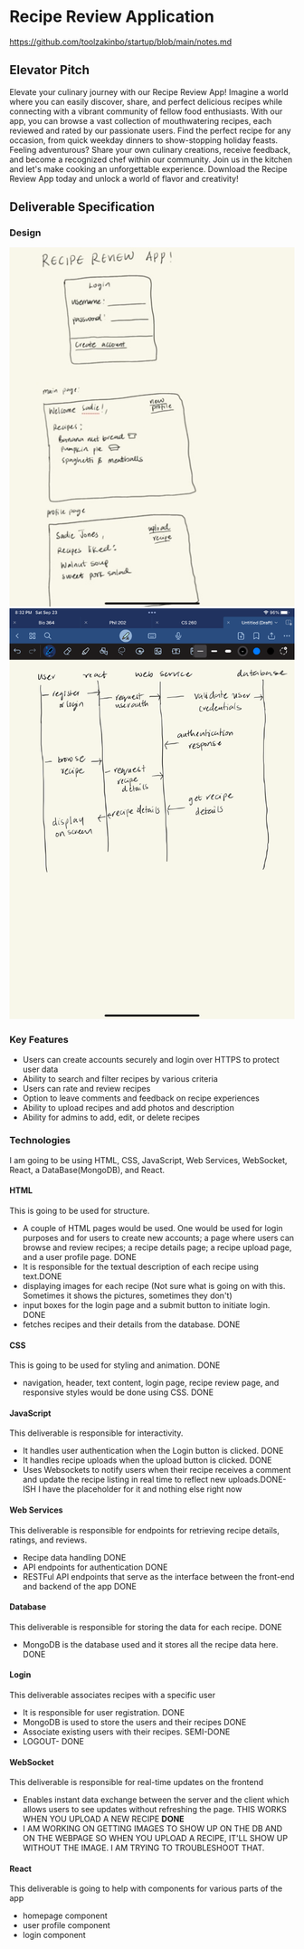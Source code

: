 # Recipe Review Application
https://github.com/toolzakinbo/startup/blob/main/notes.md

## Elevator Pitch
Elevate your culinary journey with our Recipe Review App! Imagine a world where you can easily discover, share, and perfect delicious recipes while connecting with a vibrant community of fellow food enthusiasts. With our app, you can browse a vast collection of mouthwatering recipes, each reviewed and rated by our passionate users. Find the perfect recipe for any occasion, from quick weekday dinners to show-stopping holiday feasts. Feeling adventurous? Share your own culinary creations, receive feedback, and become a recognized chef within our community. Join us in the kitchen and let's make cooking an unforgettable experience. Download the Recipe Review App today and unlock a world of flavor and creativity!

## Deliverable Specification
### Design
![DES](IMG0016.jpg)
![DEST](IMG0118.PNG)
### Key Features
- Users can create accounts securely and login over HTTPS to protect user data
- Ability to search and filter recipes by various criteria
- Users can rate and review recipes
- Option to leave comments and feedback on recipe experiences
- Ability to upload recipes and add photos and description
- Ability for admins to add, edit, or delete recipes
### Technologies
I am going to be using HTML, CSS, JavaScript, Web Services, WebSocket, React, a DataBase(MongoDB), and React. 
#### HTML
This is going to be used for structure.
- A couple of HTML pages would be used. One would be used for login purposes and for users to create new accounts; a page where users can browse and review recipes; a recipe details page; a recipe upload page, and a user profile page. DONE
- It is responsible for the textual description of each recipe using text.DONE
- displaying images for each recipe (Not sure what is going on with this. Sometimes it shows the pictures, sometimes they don't)
- input boxes for the login page and a submit button to initiate login. DONE
- fetches recipes and their details from the database. DONE
#### CSS
This is going to be used for styling and animation. DONE
- navigation, header, text content, login page, recipe review page, and responsive styles would be done using CSS. DONE
#### JavaScript
This deliverable is responsible for interactivity.
- It handles user authentication when the Login button is clicked. DONE
- It handles recipe uploads when the upload button is clicked. DONE
- Uses Websockets to notify users when their recipe receives a comment and update the recipe listing in real time to reflect new uploads.DONE-ISH I have the placeholder for it and nothing else right now
#### Web Services
This deliverable is responsible for endpoints for retrieving recipe details, ratings, and reviews.
- Recipe data handling DONE
- API endpoints for authentication DONE
- RESTFul API endpoints that serve as the interface between the front-end and backend of the app DONE
#### Database
This deliverable is responsible for storing the data for each recipe. DONE
- MongoDB is the database used and it stores all the recipe data here. DONE
#### Login
This deliverable associates recipes with a specific user
- It is responsible for user registration. DONE
- MongoDB is used to store the users and their recipes DONE
- Associate existing users with their recipes. SEMI-DONE
- LOGOUT- DONE
#### WebSocket 
This deliverable is responsible for real-time updates on the frontend
- Enables instant data exchange between the server and the client which allows users to see updates without refreshing the page. THIS WORKS WHEN YOU UPLOAD A NEW RECIPE **DONE**
- I AM WORKING ON GETTING IMAGES TO SHOW UP ON THE DB AND ON THE WEBPAGE SO WHEN YOU UPLOAD A RECIPE, IT'LL SHOW UP WITHOUT THE IMAGE. I AM TRYING TO TROUBLESHOOT THAT.
#### React
This deliverable is going to help with components for various parts of the app
- homepage component
- user profile component
- login component
